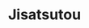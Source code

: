 --- 
title: "Jisatsutou"
publishdate: "2018-12-22T16:48:46+02:00"
src: "https://365manga.net/manga/jisatsutou"
image: "https://data.365manga.net/images/thumbnails/32736-jisatsutou.jpg"
description: " Treating non-successful suicidal patients requires a lot of money and resources. With low budget and a personal respect argumentation, a doctor will ask a non-successful suicidal patient if he/she still wants to live on or not. If not the government will respect his/her wish. However, the government doesn't just simply kill them."
---